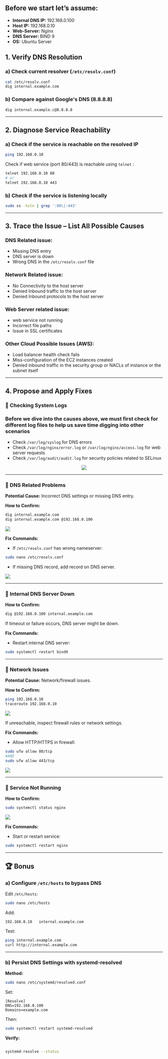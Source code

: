 ## Before we start let’s assume:

- **Internal DNS IP:** 192.168.0.100
- **Host IP:** 192.168.0.10
- **Web-Server:** Nginx
- **DNS Server:** BIND 9
- **OS:** Ubuntu Server

## 1. Verify DNS Resolution

### a) Check current resolver (`/etc/resolv.conf`)

```bash
cat /etc/resolv.conf
dig internal.example.com
```

### b) Compare against Google's DNS (8.8.8.8)

```bash
dig internal.example.c@8.8.8.8
```

---

## 2. Diagnose Service Reachability

### a) Check if the service is reachable on the resolved IP

```bash
ping 192.168.0.10
```

Check if web service (port 80/443) is reachable using `telnet` :

```bash
telnet 192.168.0.10 80
# or
telnet 192.168.0.10 443
```

### b) Check if the service is listening locally

```bash
sudo ss -tuln | grep ':80\|:443'
```

---

## 3. Trace the Issue – List All Possible Causes

### DNS Related issue:

- Missing DNS entry
- DNS server is down
- Wrong DNS in the `/etc/resolv.conf` file

### Network Related issue:

- No Connectivity to the host server
- Denied Inbound traffic to the host server
- Denied Inbound protocols to the host server

### Web Server related issue:

- web service not running
- Incorrect file paths
- Issue in SSL certificates

### Other Cloud Possible Issues (AWS):

- Load balancer health check fails
- Miss-configuration of the EC2 instances created
- Denied inbound traffic in the security group or NACLs of instance or the subnet itself

---

## 4. Propose and Apply Fixes

### 🧩 Checking System Logs

### Before we dive into the causes above, we must first check for different log files to help us save time digging into other scenarios

- Check `/var/log/syslog` for DNS errors
- Check `/var/log/nginx/error.log` or `/var/log/nginx/access.log`  for web server requests
- Check `/var/log/audit/audit.log` for security policies related to SELinux

  
<p align="center">
  <img src="screenshots/7">
</p>

---

### 🧩 DNS Related Problems

**Potential Cause:** Incorrect DNS settings or missing DNS entry.

**How to Confirm:**

```bash
dig internal.example.com
dig internal.example.com @192.168.0.100
```

<img src="screenshots/1">

**Fix Commands:**

- If `/etc/resolv.conf` has wrong nameserver:

```bash
sudo nano /etc/resolv.conf
```

- If missing DNS record, add record on DNS server.

<img src="screenshots/3">

---

### 🧩 Internal DNS Server Down

**How to Confirm:**

```bash
dig @192.168.0.100 internal.example.com
```

If timeout or failure occurs, DNS server might be down.

**Fix Commands:**

- Restart internal DNS server:

```bash
sudo systemctl restart bind9
```

---

### 🧩 Network Issues

**Potential Cause:** Network/firewall issues.

**How to Confirm:**

```bash
ping 192.168.0.10
traceroute 192.168.0.10
```

<img src="screenshots/5">

If unreachable, inspect firewall rules or network settings.

**Fix Commands:**

- Allow HTTP/HTTPS in firewall:

```bash
sudo ufw allow 80/tcp
#AND
sudo ufw allow 443/tcp
```

<img src="screenshots/8">

---

### 🧩 Service Not Running

**How to Confirm:**

```bash
sudo systemctl status nginx
```

<img src="screenshots/6">

**Fix Commands:**

- Start or restart service:

```bash
sudo systemctl restart nginx
```

---

## 🏆 Bonus

### a) Configure `/etc/hosts` to bypass DNS

Edit `/etc/hosts`:

```bash
sudo nano /etc/hosts
```

Add:

```
192.168.0.10   internal.example.com
```

Test:

```bash
ping internal.example.com
curl http://internal.example.com
```

---

### b) Persist DNS Settings with systemd-resolved

**Method:**

```bash
sudo nano /etc/systemd/resolved.conf
```

Set:

```
[Resolve]
DNS=192.168.0.100
Domains=example.com
```

Then:

```bash
sudo systemctl restart systemd-resolved
```

**Verify:**

```bash

systemd-resolve --status
```
